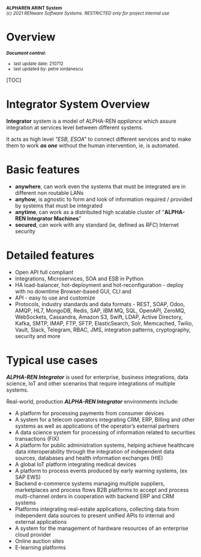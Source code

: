 <small>**ALPHAREN ARINT System**<br>
*(c) 2021 RENware Software Systems. RESTRICTED only for project internal use*
</small>


<h1>Overview</h1>


<small>***Document control:***<br>
* last update date: 210712<br>
* last updated by: petre iordanescu
</small>


[TOC]



# Integrator System Overview

**Integrator** system is a model of ALPHA-REN *appliance* which assure integration at services level between different systems.

It acts as high level *"ESB, ESOA"* to connect different services and to make them to work ***as one*** without the human intervention, ie, is automated.



# Basic features

* **anywhere**, can work even the systems that must be integrated are in different non routable LANs
* **anyhow**, is agnostic to form and look of information required / provided by systems that must be integrated
* **anytime**, can work as a distributed high scalable cluster of "**ALPHA-REN Integrator Machines**"
* **secured**, can work with any standard (ie, defined as *RFC*) Internet security




# Detailed features

* Open API full compliant
* Integrations, Microservices, SOA and ESB in Python
* HA load-balancer, hot-deployment and hot-reconfiguration - deploy with no downtime
Browser-based GUI, CLI and
* API - easy to use and customize
* Protocols, industry standards and data formats - REST, SOAP, Odoo, AMQP, HL7, MongoDB, Redis, SAP, IBM MQ, SQL, OpenAPI, ZeroMQ, WebSockets, Cassandra, Amazon S3, Swift, LDAP, Active Directory, Kafka, SMTP, IMAP, FTP, SFTP, ElasticSearch, Solr, Memcached, Twilio, Vault, Slack, Telegram, RBAC, JMS, integration patterns, cryptography, security and more




# Typical use cases

***ALPHA-REN Integrator*** is used for enterprise, business integrations, data science, IoT and other scenarios that require integrations of multiple systems.

Real-world, production ***ALPHA-REN Integrator*** environments include:

* A platform for processing payments from consumer devices
* A system for a telecom operators integrating CRM, ERP, Billing and other systems as well as applications of the operator’s external partners
* A data science system for processing of information related to securities transactions (FIX)
* A platform for public administration systems, helping achieve healthcare data interoperability through the integration of independent data sources, databases and health information exchanges (HIE)
* A global IoT platform integrating medical devices
* A platform to process events produced by early warning systems, (ex SAP EWS)
* Backend e-commerce systems managing multiple suppliers, marketplaces and process flows
B2B platforms to accept and process multi-channel orders in cooperation with backend ERP and CRM systems
* Platforms integrating real-estate applications, collecting data from independent data sources to present unified APIs to internal and external applications
* A system for the management of hardware resources of an enterprise cloud provider
* Online auction sites
* E-learning platforms




